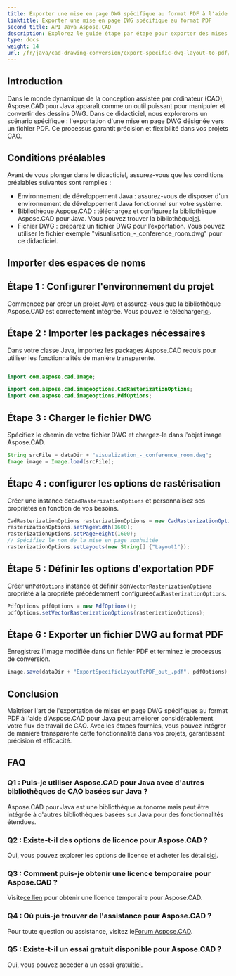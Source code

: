 ```yaml
---
title: Exporter une mise en page DWG spécifique au format PDF à l'aide d'Aspose.CAD pour Java
linktitle: Exporter une mise en page DWG spécifique au format PDF
second_title: API Java Aspose.CAD
description: Explorez le guide étape par étape pour exporter des mises en page DWG spécifiques au format PDF à l'aide d'Aspose.CAD pour Java. Optimisez votre flux de travail CAO sans effort.
type: docs
weight: 14
url: /fr/java/cad-drawing-conversion/export-specific-dwg-layout-to-pdf/
---
```

## Introduction

Dans le monde dynamique de la conception assistée par ordinateur (CAO), Aspose.CAD pour Java apparaît comme un outil puissant pour manipuler et convertir des dessins DWG. Dans ce didacticiel, nous explorerons un scénario spécifique : l'exportation d'une mise en page DWG désignée vers un fichier PDF. Ce processus garantit précision et flexibilité dans vos projets CAO.

## Conditions préalables

Avant de vous plonger dans le didacticiel, assurez-vous que les conditions préalables suivantes sont remplies :

- Environnement de développement Java : assurez-vous de disposer d'un environnement de développement Java fonctionnel sur votre système.
-  Bibliothèque Aspose.CAD : téléchargez et configurez la bibliothèque Aspose.CAD pour Java. Vous pouvez trouver la bibliothèque[ici](https://releases.aspose.com/cad/java/).
- Fichier DWG : préparez un fichier DWG pour l’exportation. Vous pouvez utiliser le fichier exemple "visualisation_-_conference_room.dwg" pour ce didacticiel.

## Importer des espaces de noms

## Étape 1 : Configurer l'environnement du projet

Commencez par créer un projet Java et assurez-vous que la bibliothèque Aspose.CAD est correctement intégrée. Vous pouvez le télécharger[ici](https://releases.aspose.com/cad/java/).

## Étape 2 : Importer les packages nécessaires

Dans votre classe Java, importez les packages Aspose.CAD requis pour utiliser les fonctionnalités de manière transparente.

```java

import com.aspose.cad.Image;

import com.aspose.cad.imageoptions.CadRasterizationOptions;
import com.aspose.cad.imageoptions.PdfOptions;
```

## Étape 3 : Charger le fichier DWG

Spécifiez le chemin de votre fichier DWG et chargez-le dans l'objet image Aspose.CAD.

```java
String srcFile = dataDir + "visualization_-_conference_room.dwg";
Image image = Image.load(srcFile);
```

## Étape 4 : configurer les options de rastérisation

 Créer une instance de`CadRasterizationOptions` et personnalisez ses propriétés en fonction de vos besoins.

```java
CadRasterizationOptions rasterizationOptions = new CadRasterizationOptions();
rasterizationOptions.setPageWidth(1600);
rasterizationOptions.setPageHeight(1600);
// Spécifiez le nom de la mise en page souhaitée
rasterizationOptions.setLayouts(new String[] {"Layout1"});
```

## Étape 5 : Définir les options d'exportation PDF

 Créer un`PdfOptions` instance et définir son`VectorRasterizationOptions` propriété à la propriété précédemment configurée`CadRasterizationOptions`.

```java
PdfOptions pdfOptions = new PdfOptions();
pdfOptions.setVectorRasterizationOptions(rasterizationOptions);
```

## Étape 6 : Exporter un fichier DWG au format PDF

Enregistrez l'image modifiée dans un fichier PDF et terminez le processus de conversion.

```java
image.save(dataDir + "ExportSpecificLayoutToPDF_out_.pdf", pdfOptions);
```

## Conclusion

Maîtriser l'art de l'exportation de mises en page DWG spécifiques au format PDF à l'aide d'Aspose.CAD pour Java peut améliorer considérablement votre flux de travail de CAO. Avec les étapes fournies, vous pouvez intégrer de manière transparente cette fonctionnalité dans vos projets, garantissant précision et efficacité.

## FAQ

### Q1 : Puis-je utiliser Aspose.CAD pour Java avec d'autres bibliothèques de CAO basées sur Java ?

Aspose.CAD pour Java est une bibliothèque autonome mais peut être intégrée à d'autres bibliothèques basées sur Java pour des fonctionnalités étendues.

### Q2 : Existe-t-il des options de licence pour Aspose.CAD ?

 Oui, vous pouvez explorer les options de licence et acheter les détails[ici](https://purchase.aspose.com/buy).

### Q3 : Comment puis-je obtenir une licence temporaire pour Aspose.CAD ?

 Visite[ce lien](https://purchase.aspose.com/temporary-license/) pour obtenir une licence temporaire pour Aspose.CAD.

### Q4 : Où puis-je trouver de l'assistance pour Aspose.CAD ?

 Pour toute question ou assistance, visitez le[Forum Aspose.CAD](https://forum.aspose.com/c/cad/19).

### Q5 : Existe-t-il un essai gratuit disponible pour Aspose.CAD ?

 Oui, vous pouvez accéder à un essai gratuit[ici](https://releases.aspose.com/).